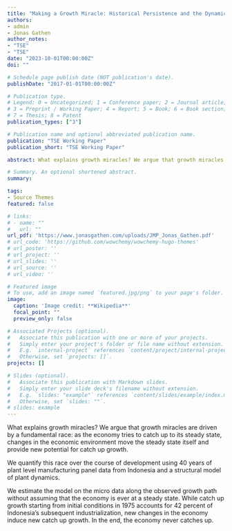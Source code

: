 ```yaml
---
title: "Making a Growth Miracle: Historical Persistence and the Dynamics of Development"
authors:
- admin
- Jonas Gathen
author_notes:
- "TSE"
- "TSE"
date: "2023-10-01T00:00:00Z"
doi: ""

# Schedule page publish date (NOT publication's date).
publishDate: "2017-01-01T00:00:00Z"

# Publication type.
# Legend: 0 = Uncategorized; 1 = Conference paper; 2 = Journal article;
# 3 = Preprint / Working Paper; 4 = Report; 5 = Book; 6 = Book section;
# 7 = Thesis; 8 = Patent
publication_types: ["3"]

# Publication name and optional abbreviated publication name.
publication: "TSE Working Paper"
publication_short: "TSE Working Paper"

abstract: What explains growth miracles? We argue that growth miracles are driven by a fundamental race: as the economy tries to catch up to its steady state, changes in the economic environment move the steady state itself and provide new potential for catch up growth.

# Summary. An optional shortened abstract.
summary: 

tags:
- Source Themes
featured: false

# links: 
# - name: ""
#   url: ""
url_pdf: 'https://www.jonasgathen.com/uploads/JMP_Jonas_Gathen.pdf'
# url_code: 'https://github.com/wowchemy/wowchemy-hugo-themes'
# url_poster: ''
# url_project: ''
# url_slides: ''
# url_source: ''
# url_video: ''

# Featured image
# To use, add an image named `featured.jpg/png` to your page's folder. 
image:
  caption: 'Image credit: **Wikipedia**'
  focal_point: ""
  preview_only: false

# Associated Projects (optional).
#   Associate this publication with one or more of your projects.
#   Simply enter your project's folder or file name without extension.
#   E.g. `internal-project` references `content/project/internal-project/index.md`.
#   Otherwise, set `projects: []`.
projects: []

# Slides (optional).
#   Associate this publication with Markdown slides.
#   Simply enter your slide deck's filename without extension.
#   E.g. `slides: "example"` references `content/slides/example/index.md`.
#   Otherwise, set `slides: ""`.
# slides: example
---
```


What explains growth miracles? We argue that growth miracles are driven by a fundamental race: as the economy tries to catch up to its steady state, changes in the economic environment move the steady state itself and provide new potential for catch up growth. 

We quantify this race over the course of development using 40 years of plant level manufacturing panel data from Indonesia and a structural model of plant dynamics. 

We estimate the model on the micro data along the observed growth path without assuming that the economy is ever at a steady state. While catch up growth starting from initial conditions in 1975 accounts for 42 percent of Indonesia’s subsequent industrialization, new changes in the economy induce new catch up growth. In the end, the economy never catches up.

